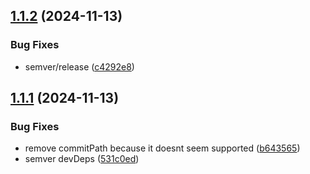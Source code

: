 ## [1.1.2](https://github.com/cloud-porsche/cloud-porsche/compare/cloud-dev-types_1.1.1...cloud-dev-types_1.1.2) (2024-11-13)


### Bug Fixes

* semver/release ([c4292e8](https://github.com/cloud-porsche/cloud-porsche/commit/c4292e8c3206e8e53b71aaf86b6a630876c920ae))

## [1.1.1](https://github.com/cloud-porsche/cloud-porsche/compare/cloud-dev-types_1.1.0...cloud-dev-types_1.1.1) (2024-11-13)


### Bug Fixes

* remove commitPath because it doesnt seem supported ([b643565](https://github.com/cloud-porsche/cloud-porsche/commit/b64356503ac93655904c88d45c34006b683e09a0))
* semver devDeps ([531c0ed](https://github.com/cloud-porsche/cloud-porsche/commit/531c0ed236da9ff0f63b0006c3579e50be2f3d47))
